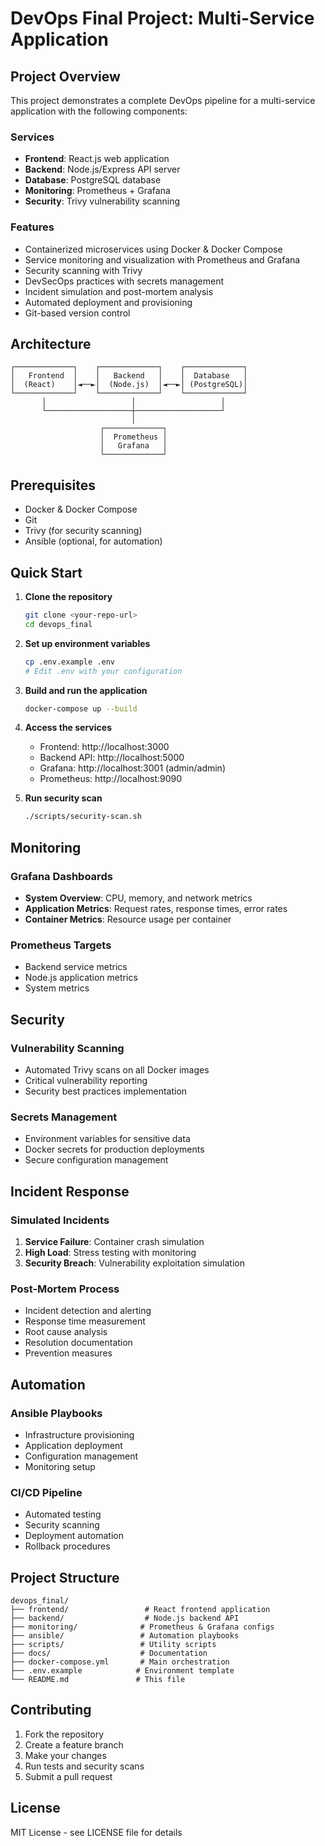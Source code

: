 # DevOps Final Project: Multi-Service Application

## Project Overview

This project demonstrates a complete DevOps pipeline for a multi-service application with the following components:

### Services
- **Frontend**: React.js web application
- **Backend**: Node.js/Express API server
- **Database**: PostgreSQL database
- **Monitoring**: Prometheus + Grafana
- **Security**: Trivy vulnerability scanning

### Features
- Containerized microservices using Docker & Docker Compose
- Service monitoring and visualization with Prometheus and Grafana
- Security scanning with Trivy
- DevSecOps practices with secrets management
- Incident simulation and post-mortem analysis
- Automated deployment and provisioning
- Git-based version control

## Architecture

```
┌─────────────┐    ┌─────────────┐    ┌─────────────┐
│   Frontend  │    │   Backend   │    │  Database   │
│  (React)    │◄──►│  (Node.js)  │◄──►│ (PostgreSQL)│
└─────────────┘    └─────────────┘    └─────────────┘
       │                   │                   │
       └───────────────────┼───────────────────┘
                           │
                    ┌─────────────┐
                    │  Prometheus │
                    │   Grafana   │
                    └─────────────┘
```

## Prerequisites

- Docker & Docker Compose
- Git
- Trivy (for security scanning)
- Ansible (optional, for automation)

## Quick Start

1. **Clone the repository**
   ```bash
   git clone <your-repo-url>
   cd devops_final
   ```

2. **Set up environment variables**
   ```bash
   cp .env.example .env
   # Edit .env with your configuration
   ```

3. **Build and run the application**
   ```bash
   docker-compose up --build
   ```

4. **Access the services**
   - Frontend: http://localhost:3000
   - Backend API: http://localhost:5000
   - Grafana: http://localhost:3001 (admin/admin)
   - Prometheus: http://localhost:9090

5. **Run security scan**
   ```bash
   ./scripts/security-scan.sh
   ```

## Monitoring

### Grafana Dashboards
- **System Overview**: CPU, memory, and network metrics
- **Application Metrics**: Request rates, response times, error rates
- **Container Metrics**: Resource usage per container

### Prometheus Targets
- Backend service metrics
- Node.js application metrics
- System metrics

## Security

### Vulnerability Scanning
- Automated Trivy scans on all Docker images
- Critical vulnerability reporting
- Security best practices implementation

### Secrets Management
- Environment variables for sensitive data
- Docker secrets for production deployments
- Secure configuration management

## Incident Response

### Simulated Incidents
1. **Service Failure**: Container crash simulation
2. **High Load**: Stress testing with monitoring
3. **Security Breach**: Vulnerability exploitation simulation

### Post-Mortem Process
- Incident detection and alerting
- Response time measurement
- Root cause analysis
- Resolution documentation
- Prevention measures

## Automation

### Ansible Playbooks
- Infrastructure provisioning
- Application deployment
- Configuration management
- Monitoring setup

### CI/CD Pipeline
- Automated testing
- Security scanning
- Deployment automation
- Rollback procedures

## Project Structure

```
devops_final/
├── frontend/                 # React frontend application
├── backend/                  # Node.js backend API
├── monitoring/              # Prometheus & Grafana configs
├── ansible/                 # Automation playbooks
├── scripts/                 # Utility scripts
├── docs/                    # Documentation
├── docker-compose.yml       # Main orchestration
├── .env.example            # Environment template
└── README.md               # This file
```

## Contributing

1. Fork the repository
2. Create a feature branch
3. Make your changes
4. Run tests and security scans
5. Submit a pull request

## License

MIT License - see LICENSE file for details 